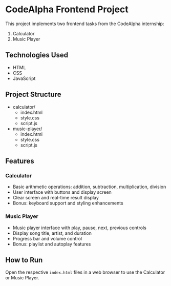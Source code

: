 # CodeAlpha Frontend Project

This project implements two frontend tasks from the CodeAlpha internship:

1. Calculator
2. Music Player

## Technologies Used
- HTML
- CSS
- JavaScript

## Project Structure
- calculator/
  - index.html
  - style.css
  - script.js
- music-player/
  - index.html
  - style.css
  - script.js

## Features

### Calculator
- Basic arithmetic operations: addition, subtraction, multiplication, division
- User interface with buttons and display screen
- Clear screen and real-time result display
- Bonus: keyboard support and styling enhancements

### Music Player
- Music player interface with play, pause, next, previous controls
- Display song title, artist, and duration
- Progress bar and volume control
- Bonus: playlist and autoplay features

## How to Run
Open the respective `index.html` files in a web browser to use the Calculator or Music Player.
